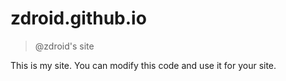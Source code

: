 # zdroid.github.io

> @zdroid's site

This is my site. You can modify this code and use it for your site.
